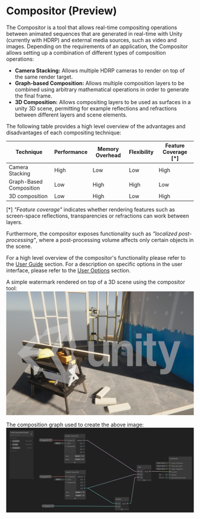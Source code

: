 # Compositor (Preview)

The Compositor is a tool that allows real-time compositing operations between animated sequences that are generated in real-time with Unity (currently with HDRP) and external media sources, such as video and images. Depending on the requirements of an application, the Compositor allows setting up a combination of different types of composition operations:
- **Camera Stacking:** Allows multiple HDRP cameras to render on top of the same render target.
- **Graph-based Composition:** Allows multiple composition layers to be combined using arbitrary mathematical operations in order to generate the final frame.
- **3D Composition:** Allows compositing layers to be used as surfaces in a unity 3D scene, permitting for example reflections and refractions between different layers and scene elements.

The following table provides a high level overview of the advantages and disadvantages of each compositing technique:

| Technique  | Performance | Memory Overhead | Flexibility | Feature Coverage [*]|
| ------------- | ------------- |------------- | ------------- | ------------- |
| Camera Stacking  | High  | Low | Low | High |
| Graph-Based Composition | Low  | High | High | Low |
| 3D composition  | Low  | High | Low | High |

[*] *"Feature coverage"* indicates whether rendering features such as screen-space reflections, transparencies or refractions can work between layers.

Furthermore, the compositor exposes functionality such as *"localized post-processing"*, where a post-processing volume affects only certain objects in the scene. 

For a high level overview of the compositor's functionality please refer to the [User Guide](Compositor-User-Guide) section. For a description on specific options in the user interface, please refer to the [User Options](Compositor-User-Options) section.

A simple watermark rendered on top of a 3D scene using the compositor tool:
![](Images/Compositor/HDRPTemplateWithLogo.png)


The composition graph used to create the above image:
![](Images/Compositor/CompositorSimpleGraph.png)